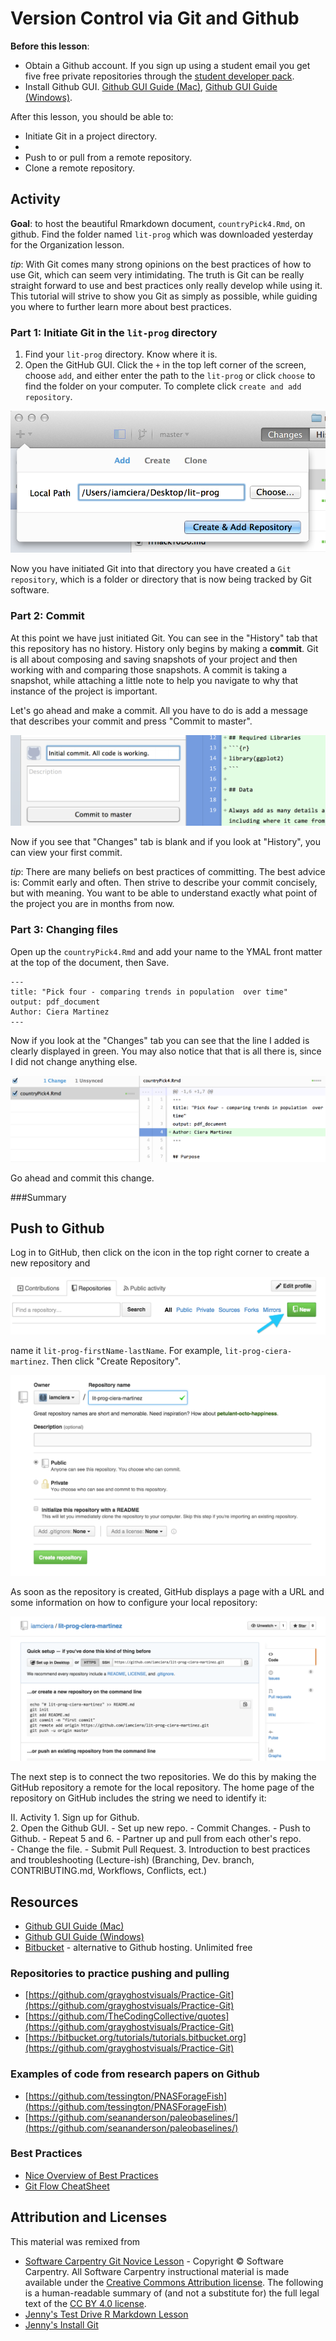 # Version Control via Git and Github

**Before this lesson**:

-  Obtain a Github account. If you sign up using a student email you get five free private repositories through the [student developer pack](https://education.github.com/pack).
- Install Github GUI. [Github GUI Guide (Mac)](https://mac.github.com), [Github GUI Guide (Windows)](https://windows.github.com). 

After this lesson, you should be able to:

*   Initiate Git in a project directory.
*   
*   Push to or pull from a remote repository.
*   Clone a remote repository.

## Activity

**Goal**: to host the beautiful Rmarkdown document, `countryPick4.Rmd`, on github. Find the folder named `lit-prog` which was downloaded yesterday for the Organization lesson. 

*tip*: With Git comes many strong opinions on the best practices of how to use Git, which can seem very intimidating. The truth is Git can be really straight forward to use and best practices only really develop while using it. This tutorial will strive to show you Git as simply as possible, while guiding you where to further learn more about best practices. 

### Part 1: Initiate Git in the `lit-prog` directory

1. Find your `lit-prog` directory. Know where it is.
2. Open the GitHub GUI.  Click the `+` in the top left corner of the screen, choose `add`, and either enter the path to the `lit-prog` or click `choose` to find the folder on your computer.  To complete click `create and add repository`.

![Initiating Git](fig/git-GUI-01.png)

Now you have initiated Git into that directory you have created a `Git repository`, which is a folder or directory that is now being tracked by Git software. 

### Part 2: Commit 

At this point we have just initiated Git.  You can see in the "History" tab that this repository has no history.  History only begins by making a **commit**.  Git is all about composing and saving snapshots of your project and then working with and comparing those snapshots. A commit is taking a snapshot, while attaching a little note to help you navigate to why that instance of the project is important.  

Let's go ahead and make a commit. All you have to do is add a message that describes your commit and press "Commit to master". 

![Commit](fig/git-GUI-02.png)

Now if you see that "Changes" tab is blank and if you look at "History", you can view your first commit. 

*tip*: There are many beliefs on best practices of committing.  The best advice is: Commit early and often. Then strive to describe your commit concisely, but with meaning. You want to be able to understand exactly what point of the project you are in months from now. 

### Part 3: Changing files

Open up the `countryPick4.Rmd` and add your name to the YMAL front matter at the top of the document, then Save.

    ---
    title: "Pick four - comparing trends in population  over time"
    output: pdf_document
    Author: Ciera Martinez
    ---

Now if you look at the "Changes" tab you can see that the line I added is clearly displayed in green.  You may also notice that that is all there is, since I did not change anything else. 

![Viewing Changes](fig/git-GUI-03.png)

Go ahead and commit this change.

###Summary 


## Push to Github

Log in to GitHub, then click on the icon in the top right corner to create a new repository and 

![Creating a Repository on GitHub](fig/github-create-repo-01.png)

name it `lit-prog-firstName-lastName`. For example, `lit-prog-ciera-martinez`. Then click "Create Repository".

![Creating a Repository on GitHub](fig/github-create-repo-02.png)

As soon as the repository is created,
GitHub displays a page with a URL and some information on how to configure your local repository:

![Creating a Repository on GitHub](fig/github-create-repo-03.png)

The next step is to connect the two repositories. We do this by making the GitHub repository a remote for the local repository. The home page of the repository on GitHub includes the string we need to identify it:

II. Activity 
    1.  Sign up for Github.  
    2.  Open the Github GUI.
    -   Set up new repo.
    -   Commit Changes. 
    -   Push to Github.
    -   Repeat 5 and 6.
    -   Partner up and pull from each other's repo.    
    -   Change the file. 
    -   Submit Pull Request.
3. Introduction to best practices and troubleshooting (Lecture-ish) (Branching, Dev. branch, CONTRIBUTING.md, Workflows, Conflicts, ect.) 

## Resources

-   [Github GUI Guide (Mac)](https://mac.github.com/help.html)
-   [Github GUI Guide (Windows)](https://windows.github.com/help.html)
-   [Bitbucket](https://bitbucket.org/) - alternative to Github hosting. Unlimited free 

### Repositories to practice pushing and pulling

-   [https://github.com/grayghostvisuals/Practice-Git](https://github.com/grayghostvisuals/Practice-Git)
-   [https://github.com/TheCodingCollective/quotes](https://github.com/grayghostvisuals/Practice-Git)
-   [https://bitbucket.org/tutorials/tutorials.bitbucket.org](https://github.com/grayghostvisuals/Practice-Git)
 
### Examples of code from research papers on Github

-   [https://github.com/tessington/PNASForageFish](https://github.com/tessington/PNASForageFish)
-   [https://github.com/seananderson/paleobaselines/](https://github.com/seananderson/paleobaselines/)

### Best Practices

-   [Nice Overview of Best Practices](https://sethrobertson.github.io/GitBestPractices/)
-   [Git Flow CheatSheet](http://danielkummer.github.io/git-flow-cheatsheet/)

## Attribution and Licenses

This material was remixed from 
- [Software Carpentry Git Novice Lesson](http://swcarpentry.github.io/git-novice/) - Copyright © Software Carpentry. All Software Carpentry instructional material is made available under the [Creative Commons Attribution license](https://creativecommons.org/licenses/by/4.0/). The following is a human-readable summary of (and not a substitute for) the full legal text of the [CC BY 4.0 license](https://creativecommons.org/licenses/by/4.0/legalcode).
- [Jenny's Test Drive R Markdown Lesson](http://stat545-ubc.github.io/block007_first-use-rmarkdown.html)
- [Jenny's Install Git](https://stat545-ubc.github.io/git01_git-install.html)



